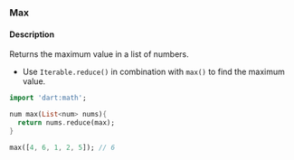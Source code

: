 ### Max

#### Description



Returns the maximum value in a list of numbers.

- Use `Iterable.reduce()` in combination with `max()` to find the maximum value.

```dart
import 'dart:math';

num max(List<num> nums){
  return nums.reduce(max);
}
```

```dart
max([4, 6, 1, 2, 5]); // 6
```
